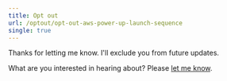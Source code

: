 ```yaml
---
title: Opt out
url: /optout/opt-out-aws-power-up-launch-sequence
single: true
---
```


Thanks for letting me know. I'll exclude you from future updates. 

What are you interested in hearing about? Please [let me know](mailto:ryan@ryaneschinger.com).
